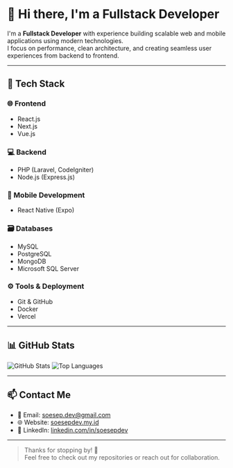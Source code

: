 # 👋 Hi there, I'm a Fullstack Developer

I'm a **Fullstack Developer** with experience building scalable web and mobile applications using modern technologies.  
I focus on performance, clean architecture, and creating seamless user experiences from backend to frontend.

---

## 🧰 Tech Stack

### 🌐 Frontend
- React.js
- Next.js
- Vue.js

### 💻 Backend
- PHP (Laravel, CodeIgniter)
- Node.js (Express.js)

### 📱 Mobile Development
- React Native (Expo)

### 🗃️ Databases
- MySQL
- PostgreSQL
- MongoDB
- Microsoft SQL Server

### ⚙️ Tools & Deployment
- Git & GitHub
- Docker
- Vercel

---

## 📊 GitHub Stats

![GitHub Stats](https://github-readme-stats.vercel.app/api?soesepdev&show_icons=true&theme=radical)
![Top Languages](https://github-readme-stats.vercel.app/api/top-langs/?username=soesepdev&layout=compact&theme=radical)

---

## 📫 Contact Me

- 📧 Email: [soesep.dev@gmail.com](mailto:soesep.dev@gmail.com)
- 🌐 Website: [soesepdev.my.id](https://soesepdev.my.id)
- 💼 LinkedIn: [linkedin.com/in/soesepdev](https://linkedin.com/in/soesepdev)

---

> Thanks for stopping by! 🙌  
> Feel free to check out my repositories or reach out for collaboration.